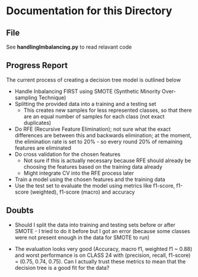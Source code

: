# Documentation for this Directory

## File
See **handlingImbalancing.py** to read relavant code

## Progress Report
The current process of creating a decision tree model is outlined below
- Handle Inbalancing FIRST using SMOTE (Synthetic Minority Over-sampling Technique)
- Splitting the provided data into a training and a testing set
    -   This creates new samples for less represented classes, so that there are an equal number of samples for each class (not exact duplicates)
- Do RFE (Recursive Feature Elimination); not sure what the exact differences are between this and backwards elimination; at the moment, the elimination rate is set to 20% - so every round 20% of remaining features are eliminated
- Do cross validation for the chosen features
    - Not sure if this is actually necessary because RFE should already be choosing the features based on the training data already
    - Might integrate CV into the RFE process later
- Train a model using the chosen features and the training data
- Use the test set to evaluate the model using metrics like f1-score, f1-score (weighted), f1-score (macro) and accuracy

## Doubts
- Should I split the data into training and testing sets before or after SMOTE - I tried to do it before but I got an error (because some classes were not present enough in the data for SMOTE to run)

- The evaluation looks very good (Accuracy, macro f1, weighted f1 ~ 0.88) and worst performance is on CLASS 24 with (precision, recall, f1-score) = (0.75, 0.74, 0.75). Can I actually trust these metrics to mean that the decision tree is a good fit for the data?